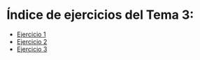 # Índice de ejercicios del Tema 3:

* [Ejercicio 1](ejercicio01.md)
* [Ejercicio 2](ejercicio02.md)
* [Ejercicio 3](ejercicio03.md)

